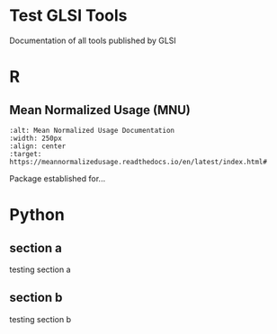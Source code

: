# Test GLSI Tools

Documentation of all tools published by GLSI

# R

## Mean Normalized Usage (MNU)


```{image} images/GLSI_Logo_blue.png
:alt: Mean Normalized Usage Documentation
:width: 250px
:align: center
:target: https://meannormalizedusage.readthedocs.io/en/latest/index.html#
```

Package established for...

# Python


## section a
testing section a

## section b
testing section b

